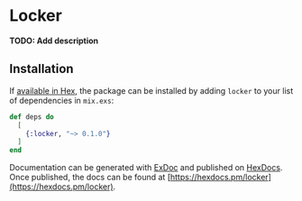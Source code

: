 # Locker

**TODO: Add description**

## Installation

If [available in Hex](https://hex.pm/docs/publish), the package can be installed
by adding `locker` to your list of dependencies in `mix.exs`:

```elixir
def deps do
  [
    {:locker, "~> 0.1.0"}
  ]
end
```

Documentation can be generated with [ExDoc](https://github.com/elixir-lang/ex_doc)
and published on [HexDocs](https://hexdocs.pm). Once published, the docs can
be found at [https://hexdocs.pm/locker](https://hexdocs.pm/locker).

